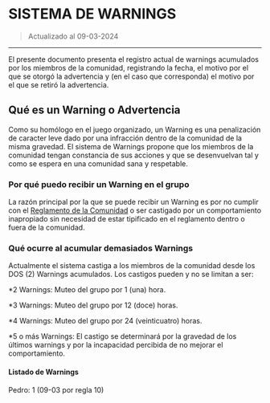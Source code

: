 # SISTEMA DE WARNINGS
>Actualizado al 09-03-2024
----------
El presente documento presenta el registro actual de warnings acumulados por los miembros de la comunidad, registrando la fecha, el motivo por el que se otorgó la advertencia y (en el caso que corresponda) el motivo por el que se retiró la advertencia.

## **Qué es un Warning o Advertencia**

Como su homólogo en el juego organizado, un Warning es una penalización de caracter leve dado por una infracción dentro de la comunidad de la misma gravedad. El sistema de Warnings propone que los miembros de la comunidad tengan constancia de sus acciones y que se desenvuelvan tal y como se espera en una comunidad sana y respetable.

### **Por qué puedo recibir un Warning en el grupo**

La razón principal por la que se puede recibir un Warning es por no cumplir con el [Reglamento de la Comunidad](https://github.com/Hteca93/YugiChiloe/blob/main/ReglamentoDeLaComunidad.md) o ser castigado por un comportamiento inapropiado sin necesidad de estar tipificado en el reglamento dentro o fuera de la comunidad.

### **Qué ocurre al acumular demasiados Warnings**

Actualmente el sistema castiga a los miembros de la comunidad desde los DOS (2) Warnings acumulados. Los castigos pueden y no se limitan a ser:

*2 Warnings: Muteo del grupo por 1 (una) hora.

*3 Warnings: Muteo del grupo por 12 (doce) horas.

*4 Warnings: Muteo del grupo por 24 (veinticuatro) horas.

*5 o más Warnings: El castigo se determinará por la gravedad de los últimos warnings y por la incapacidad percibida de no mejorar el comportamiento.

#### **Listado de Warnings**

Pedro:  1 (09-03 por regla 10)
